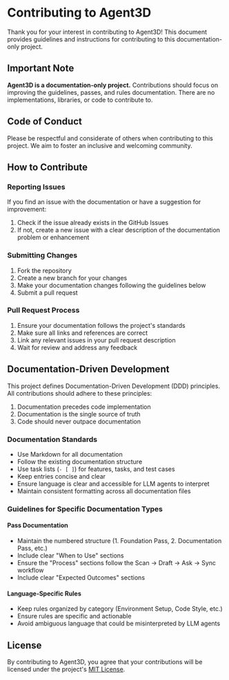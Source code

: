 # Contributing to Agent3D

Thank you for your interest in contributing to Agent3D! This document provides guidelines and instructions for contributing to this documentation-only project.

## Important Note

**Agent3D is a documentation-only project.** Contributions should focus on improving the guidelines, passes, and rules documentation. There are no implementations, libraries, or code to contribute to.

## Code of Conduct

Please be respectful and considerate of others when contributing to this project. We aim to foster an inclusive and welcoming community.

## How to Contribute

### Reporting Issues

If you find an issue with the documentation or have a suggestion for improvement:

1. Check if the issue already exists in the GitHub Issues
2. If not, create a new issue with a clear description of the documentation problem or enhancement

### Submitting Changes

1. Fork the repository
2. Create a new branch for your changes
3. Make your documentation changes following the guidelines below
4. Submit a pull request

### Pull Request Process

1. Ensure your documentation follows the project's standards
2. Make sure all links and references are correct
3. Link any relevant issues in your pull request description
4. Wait for review and address any feedback

## Documentation-Driven Development

This project defines Documentation-Driven Development (DDD) principles. All contributions should adhere to these principles:

1. Documentation precedes code implementation
2. Documentation is the single source of truth
3. Code should never outpace documentation

### Documentation Standards

- Use Markdown for all documentation
- Follow the existing documentation structure
- Use task lists (`- [ ]`) for features, tasks, and test cases
- Keep entries concise and clear
- Ensure language is clear and accessible for LLM agents to interpret
- Maintain consistent formatting across all documentation files

### Guidelines for Specific Documentation Types

#### Pass Documentation

- Maintain the numbered structure (1. Foundation Pass, 2. Documentation Pass, etc.)
- Include clear "When to Use" sections
- Ensure the "Process" sections follow the Scan → Draft → Ask → Sync workflow
- Include clear "Expected Outcomes" sections

#### Language-Specific Rules

- Keep rules organized by category (Environment Setup, Code Style, etc.)
- Ensure rules are specific and actionable
- Avoid ambiguous language that could be misinterpreted by LLM agents

## License

By contributing to Agent3D, you agree that your contributions will be licensed under the project's [MIT License](LICENSE).
